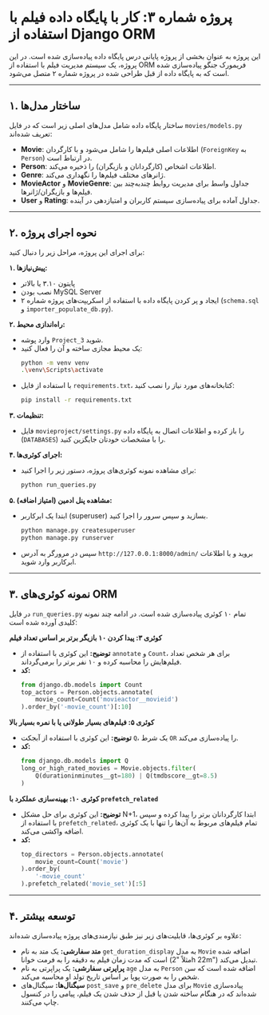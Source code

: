 # پروژه شماره ۳: کار با پایگاه داده فیلم با استفاده از Django ORM

این پروژه به عنوان بخشی از پروژه پایانی درس پایگاه داده پیاده‌سازی شده است. در این پروژه، یک سیستم مدیریت فیلم با استفاده از ORM فریمورک جنگو پیاده‌سازی شده است که به پایگاه داده از قبل طراحی شده در پروژه شماره ۲ متصل می‌شود.

---

## ۱. ساختار مدل‌ها

ساختار پایگاه داده شامل مدل‌های اصلی زیر است که در فایل `movies/models.py` تعریف شده‌اند:

* **Movie**: اطلاعات اصلی فیلم‌ها را شامل می‌شود و با کارگردان (`ForeignKey` به `Person`) در ارتباط است.
* **Person**: اطلاعات اشخاص (کارگردانان و بازیگران) را ذخیره می‌کند.
* **Genre**: ژانرهای مختلف فیلم‌ها را نگهداری می‌کند.
* **MovieActor** و **MovieGenre**: جداول واسط برای مدیریت روابط چندبه‌چند بین فیلم‌ها و بازیگران/ژانرها.
* **User** و **Rating**: جداول آماده برای پیاده‌سازی سیستم کاربران و امتیازدهی در آینده.

---

## ۲. نحوه اجرای پروژه

برای اجرای این پروژه، مراحل زیر را دنبال کنید:

**۱. پیش‌نیازها:**
* پایتون ۳.۱۰ یا بالاتر
* نصب بودن MySQL Server
* ایجاد و پر کردن پایگاه داده با استفاده از اسکریپت‌های پروژه شماره ۲ (`schema.sql` و `importer_populate_db.py`).

**۲. راه‌اندازی محیط:**
* وارد پوشه `Project_3` شوید.
* یک محیط مجازی ساخته و آن را فعال کنید:
    ```bash
    python -m venv venv
    .\venv\Scripts\activate
    ```
* با استفاده از فایل `requirements.txt`، کتابخانه‌های مورد نیاز را نصب کنید:
    ```bash
    pip install -r requirements.txt
    ```

**۳. تنظیمات:**
* فایل `movieproject/settings.py` را باز کرده و اطلاعات اتصال به پایگاه داده (`DATABASES`) را با مشخصات خودتان جایگزین کنید.

**۴. اجرای کوئری‌ها:**
* برای مشاهده نمونه کوئری‌های پروژه، دستور زیر را اجرا کنید:
    ```bash
    python run_queries.py
    ```

**۵. مشاهده پنل ادمین (امتیاز اضافه):**
* ابتدا یک ابرکاربر (superuser) بسازید و سپس سرور را اجرا کنید.
    ```bash
    python manage.py createsuperuser
    python manage.py runserver
    ```
* سپس در مرورگر به آدرس `http://127.0.0.1:8000/admin/` بروید و با اطلاعات ابرکاربر وارد شوید.

---

## ۳. نمونه کوئری‌های ORM

در فایل `run_queries.py` تمام ۱۰ کوئری پیاده‌سازی شده است. در ادامه چند نمونه کلیدی آورده شده است:

**کوئری ۳: پیدا کردن ۱۰ بازیگر برتر بر اساس تعداد فیلم**
* **توضیح:** این کوئری با استفاده از `annotate` و `Count`، برای هر شخص تعداد فیلم‌هایش را محاسبه کرده و ۱۰ نفر برتر را برمی‌گرداند.
* **کد:**
    ```python
    from django.db.models import Count
    top_actors = Person.objects.annotate(
        movie_count=Count('movieactor__movieid')
    ).order_by('-movie_count')[:10]
    ```

**کوئری ۵: فیلم‌های بسیار طولانی یا با نمره بسیار بالا**
* **توضیح:** این کوئری با استفاده از آبجکت `Q`، یک شرط `OR` را پیاده‌سازی می‌کند.
* **کد:**
    ```python
    from django.db.models import Q
    long_or_high_rated_movies = Movie.objects.filter(
        Q(durationinminutes__gt=180) | Q(tmdbscore__gt=8.5)
    )
    ```

**کوئری ۱۰: بهینه‌سازی عملکرد با `prefetch_related`**
* **توضیح:** این کوئری برای حل مشکل N+1، ابتدا کارگردانان برتر را پیدا کرده و سپس با استفاده از `prefetch_related`، تمام فیلم‌های مربوط به آن‌ها را تنها با یک کوئری اضافه واکشی می‌کند.
* **کد:**
    ```python
    top_directors = Person.objects.annotate(
        movie_count=Count('movie')
    ).order_by(
        '-movie_count'
    ).prefetch_related('movie_set')[:5]
    ```

---

## ۴. توسعه بیشتر

علاوه بر کوئری‌ها، قابلیت‌های زیر نیز طبق نیازمندی‌های پروژه پیاده‌سازی شده‌اند:

* **متد سفارشی:** یک متد به نام `get_duration_display` به مدل `Movie` اضافه شده است که مدت زمان فیلم به دقیقه را به فرمت خوانا (مثلاً "2h 22m") تبدیل می‌کند.
* **پراپرتی سفارشی:** یک پراپرتی به نام `age` به مدل `Person` اضافه شده است که سن شخص را به صورت پویا بر اساس تاریخ تولد او محاسبه می‌کند.
* **سیگنال‌ها:** سیگنال‌های `post_save` و `pre_delete` برای مدل `Movie` پیاده‌سازی شده‌اند که در هنگام ساخته شدن یا قبل از حذف شدن یک فیلم، پیامی را در کنسول چاپ می‌کنند.
